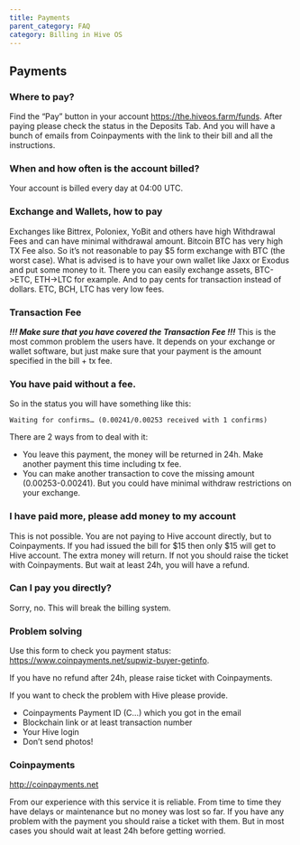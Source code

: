 ```yaml
---
title: Payments
parent_category: FAQ
category: Billing in Hive OS
---
```


## Payments

### Where to pay?
Find the “Pay” button in your account https://the.hiveos.farm/funds.
After paying please check the status in the Deposits Tab.
And you will have a bunch of emails from Coinpayments with the link to their bill and all the instructions.

### When and how often is the account billed?
Your account is billed every day at 04:00 UTC.

### Exchange and Wallets, how to pay
Exchanges like Bittrex, Poloniex, YoBit and others have high Withdrawal Fees and can have minimal withdrawal amount. Bitcoin BTC has very high TX Fee also. So it’s not reasonable to pay $5 form exchange with BTC (the worst case).
What is advised is to have your own wallet like Jaxx or Exodus and put some money to it. There you can easily exchange assets, BTC->ETC, ETH->LTC for example. And to pay cents for transaction instead of dollars. ETC, BCH, LTC has very low fees.

### Transaction Fee
***!!! Make sure that you have covered the Transaction Fee !!!***
This is the most common problem the users have. It depends on your exchange or wallet software, but just make sure that your payment is the amount specified in the bill + tx fee.

### You have paid without a fee.
So in the status you will have something like this:

`Waiting for confirms… (0.00241/0.00253 received with 1 confirms)`

There are 2 ways from to deal with it:
- You leave this payment, the money will be returned in 24h. Make another payment this time including tx fee.
- You can make another transaction to cove the missing amount (0.00253-0.00241). But you could have minimal withdraw restrictions on your exchange.

### I have paid more, please add money to my account
This is not possible. You are not paying to Hive account directly, but to Coinpayments. If you had issued the bill for $15 then only $15 will get to Hive account. The extra money will return. If not you should raise the ticket with Coinpayments. But wait at least 24h, you will have a refund.

### Can I pay you directly?
Sorry, no. This will break the billing system.

### Problem solving
Use this form to check you payment status: https://www.coinpayments.net/supwiz-buyer-getinfo.

If you have no refund after 24h, please raise ticket with Coinpayments.

If you want to check the problem with Hive please provide.
- Coinpayments Payment ID (C…) which you got in the email
- Blockchain link or at least transaction number
- Your Hive login
- Don’t send photos!

### Coinpayments
http://coinpayments.net

From our experience with this service it is reliable. From time to time they have delays or maintenance but no money was lost so far. If you have any problem with the payment you should raise a ticket with them. But in most cases you should wait at least 24h before getting worried.
